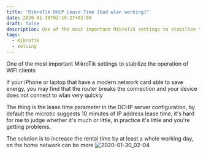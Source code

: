 ```yaml
---
title: "MikroTik DHCP Lease Time [bad wlan working]"
date: 2020-01-30T02:15:27+02:00
draft: false
description: One of the most important MikroTik settings to stabilize the operation of WiFi clients
tags:
  - mikrotik
  - solving
---
```

 
One of the most important MikroTik settings to stabilize the operation of WiFi clients

If your iPhone or laptop that have a modern network card able to save energy, you may find that the router breaks the connection and your device does not connect to wlan very quickly

The thing is the lease time parameter in the DCHP server configuration, by default the microtic suggests 10 minutes of IP address lease time, it's hard for me to judge whether it's much or little, in practice it's little and you're getting problems.

The solution is to increase the rental time by at least a whole working day, on the home network can be more
![2020-01-30_02-04](/2020-01-30_02-04.png)
